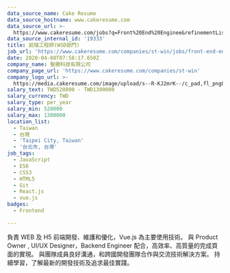 ```yaml
---
data_source_name: Cake Resume
data_source_hostname: www.cakeresume.com
data_source_url: >-
  https://www.cakeresume.com/jobs?q=Front%20End%20Enginee&refinementList[lang_name][0]=E[…]tech_front-end-development&range[salary_range][min]=1000000
data_source_internal_id: '19333'
title: 前端工程師(WSD部門)
job_url: 'https://www.cakeresume.com/companies/st-win/jobs/front-end-engineer-4179bb'
date: 2020-04-08T07:58:17.650Z
company_name: 聖勝科技有限公司
company_page_url: 'https://www.cakeresume.com/companies/st-win'
company_logo_url: >-
  https://media.cakeresume.com/image/upload/s--R-KJ2mrK--/c_pad,fl_png8,h_200,w_200/v1653966672/dzaoctwnfg2rfur7y4am.png
salary_text: TWD520000 - TWD1300000
salary_currency: TWD
salary_type: per_year
salary_min: 520000
salary_max: 1300000
location_list:
  - Taiwan
  - 台灣
  - 'Taipei City, Taiwan'
  - '台北市, 台灣'
job_tags:
  - JavaScript
  - ES6
  - CSS3
  - HTML5
  - Git
  - React.js
  - vue.js
badges:
  - Frontend

---
```


負責 WEB 及 H5 前端開發、維護和優化，Vue.js 為主要使用技術。 與 Product Owner , UI/UX Designer，Backend Engineer 配合，高效率、高質量的完成頁面的實現。 與團隊成員良好溝通，和跨國開發團隊合作與交流技術解決方案。 持續學習，了解最新的開發技術及追求最佳實踐。